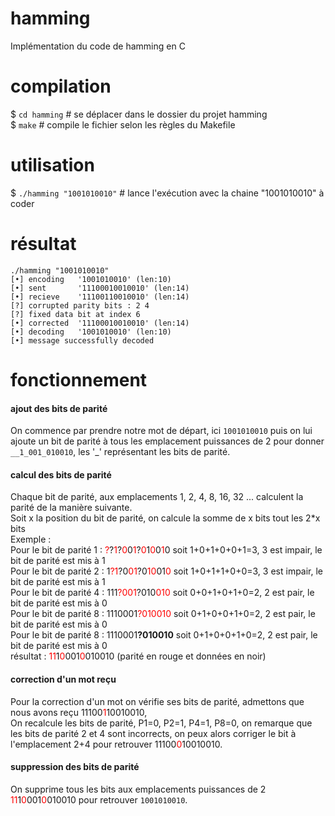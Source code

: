 hamming
=======
Implémentation du code de hamming en C

compilation
=======
$ `cd hamming` # se déplacer dans le dossier du projet hamming <br />
$ `make` # compile le fichier selon les règles du Makefile

utilisation
=======
$ `./hamming "1001010010"` # lance l'exécution avec la chaine "1001010010" à coder

résultat
=======
	./hamming "1001010010"
	[•] encoding   '1001010010' (len:10)
	[•] sent       '11100010010010' (len:14)
	[•] recieve    '11100110010010' (len:14)
	[?] corrupted parity bits : 2 4
	[?] fixed data bit at index 6
	[•] corrected  '11100010010010' (len:14)
	[•] decoding   '1001010010' (len:10)
	[•] message successfully decoded

fonctionnement
=======
#### ajout des bits de parité
On commence par prendre notre mot de départ, ici `1001010010` puis on lui ajoute un bit de parité à tous les emplacement puissances de 2 pour donner `__1_001_010010`, les '_' représentant les bits de parité.
#### calcul des bits de parité
Chaque bit de parité, aux emplacements 1, 2, 4, 8, 16, 32 ... calculent la parité de la manière suivante.<br />
Soit x la position du bit de parité, on calcule la somme de x bits tout les 2*x bits<br />
Exemple :<br />
Pour le bit de parité 1 :  <font color='red'>?</font>?<font color='red'>1</font>?<font color='red'>0</font>0<font color='red'>1</font>?<font color='red'>0</font>1<font color='red'>0</font>0<font color='red'>1</font>0 soit 1+0+1+0+0+1=3, 3 est impair, le bit de parité est mis à 1<br />
Pour le bit de parité 2 :  1<font color='red'>?1</font>?0<font color='red'>01</font>?0<font color='red'>10</font>01<font color='red'>0</font> soit 1+0+1+1+0+0=3, 3 est impair, le bit de parité est mis à 1<br />
Pour le bit de parité 4 :  111<font color='red'>?001</font>?010<font color='red'>010</font> soit 0+0+1+0+1+0=2, 2 est pair, le bit de parité est mis à 0<br />
Pour le bit de parité 8 :  1110001<font color='red'>?010010</font> soit 0+1+0+0+1+0=2, 2 est pair, le bit de parité est mis à 0<br />
Pour le bit de parité 8 :  1110001<b>?010010</b> soit 0+1+0+0+1+0=2, 2 est pair, le bit de parité est mis à 0<br />
résultat : <font color='red'>11</font>1<font color='red'>0</font>001<font color='red'>0</font>010010 (parité en rouge et données en noir)
#### correction d'un mot reçu
Pour la correction d'un mot on vérifie ses bits de parité, admettons que nous avons reçu 11100<font color='red'>1</font>10010010,<br />On recalcule les bits de parité, P1=0, P2=1, P4=1, P8=0, on remarque que les bits de parité 2 et 4 sont incorrects, on peux alors corriger le bit à l'emplacement 2+4 pour retrouver 11100<font color='red'>0</font>10010010.<br />
#### suppression des bits de parité
On supprime tous les bits aux emplacements puissances de 2 <font color='red'>11</font>1<font color='red'>0</font>001<font color='red'>0</font>010010 pour retrouver `1001010010`.